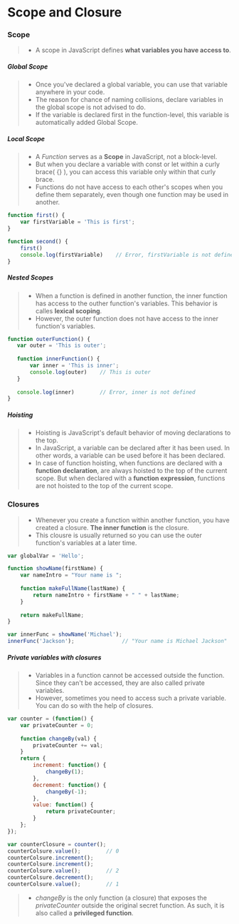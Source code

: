# Scope and Closure

### Scope

> - A scope in JavaScript defines **what variables you have access to**.

##### Global Scope

> - Once you've declared a global variable, you can use that variable anywhere in your code. 
> - The reason for chance of naming collisions, declare variables in the global scope is not advised to do.
> - If the variable is declared first in the function-level, this variable is automatically added Global Scope.

##### Local Scope

> - A *Function* serves as a **Scope** in JavaScript, not a block-level.
> - But when you declare a variable with const or let within a curly brace( {} ), you can access this variable only within that curly brace.
> - Functions do not have access to each other's scopes when you define them separately, even though one function may be used in another.

```javascript
function first() {
    var firstVariable = 'This is first';
}

function second() {
    first()
    console.log(firstVariable)    // Error, firstVariable is not defined
}
```

##### Nested Scopes

> - When a function is defined in another function, the inner function has access to the outher function's variables. This behavior is calles **lexical scoping**.
> - However, the outer function does not have access to the inner function's variables.

 ```javascript
function outerFunction() {
    var outer = 'This is outer';
    
    function innerFunction() {
        var inner = 'This is inner';
        console.log(outer)    // This is outer
    }
    
    console.log(inner)        // Error, inner is not defined
}
 ```

##### Hoisting

> - Hoisting is JavaScript's default behavior of moving declarations to the top.
> - In JavaScript, a variable can be declared after it has been used. In other words, a variable can be used before it has been declared.
> - In case of function hoisting, when functions are declared with a **function declaration**, are always hoisted to the top of the current scope. But when declared with a **function expression**, functions are not hoisted to the top of the current scope.



### Closures

> - Whenever you create a function within another function, you have created a closure. **The inner function** is the closure.
> - This clousre is usually returned so you can use the outer function's variables at a later time.

```javascript
var globalVar = 'Hello';

function showName(firstName) {
    var nameIntro = "Your name is ";
    
    function makeFullName(lastName) {
        return nameIntro + firstName + " " + lastName;
    }
    
    return makeFullName;
}

var innerFunc = showName('Michael');
innerFunc('Jackson');               // "Your name is Michael Jackson"
```

##### Private variables with closures

> - Variables in a function cannot be accessed outside the function. Since they can't be accessed, they are also called private variables.
> - However, sometimes you need to access such a private variable. You can do so with the help of closures.

```javascript
var counter = (function() {
    var privateCounter = 0;
    
    function changeBy(val) {
        privateCounter += val;
    }
    return {
        increment: function() {
            changeBy(1);
        },
        decrement: function() {
            changeBy(-1);
        },
        value: function() {
            return privateCounter;
        }
    };
});

var counterClosure = counter();
counterColsure.value();        // 0
counterColsure.increment();
counterColsure.increment();
counterColsure.value();        // 2
counterColsure.decrement();
counterColsure.value();        // 1
```

> - *changeBy* is the only function (a closure) that exposes the *privateCounter* outside the original secret function. As such, it is also called a **privileged function**.